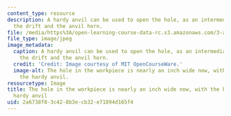 ```yaml
---
content_type: resource
description: A hardy anvil can be used to open the hole, as an intermediate step between
  the drift and the anvil horn.
file: /media/https%3A/open-learning-course-data-rc.s3.amazonaws.com/3-a04-modern-blacksmithing-and-physical-metallurgy-fall-2008/2a6738f83c428b3ecb32e71894d165f4_061.jpg
file_type: image/jpeg
image_metadata:
  caption: A hardy anvil can be used to open the hole, as an intermediate step between
    the drift and the anvil horn.
  credit: 'Credit: Image courtesy of MIT OpenCourseWare.'
  image-alt: The hole in the workpiece is nearly an inch wide now, with the help of
    the hardy anvil.
resourcetype: Image
title: The hole in the workpiece is nearly an inch wide now, with the help of the
  hardy anvil
uid: 2a6738f8-3c42-8b3e-cb32-e71894d165f4
---
```

